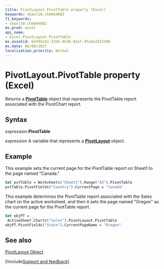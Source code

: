 ```yaml
---
title: PivotLayout.PivotTable property (Excel)
keywords: vbaxl10.chm664082
f1_keywords:
- vbaxl10.chm664082
ms.prod: excel
api_name:
- Excel.PivotLayout.PivotTable
ms.assetid: b4393cb2-33d2-453b-81ef-4fada332539b
ms.date: 06/08/2017
localization_priority: Normal
---
```



# PivotLayout.PivotTable property (Excel)

Returns a  **[PivotTable](Excel.PivotTable.md)** object that represents the PivotTable report associated with the PivotChart report.


## Syntax

_expression_.**PivotTable**

_expression_ A variable that represents a **[PivotLayout](Excel.PivotLayout.md)** object.


## Example

This example sets the current page for the PivotTable report on Sheet1 to the page named "Canada."


```vb
Set pvtTable = Worksheets("Sheet1").Range("A3").PivotTable 
pvtTable.PivotFields("Country").CurrentPage = "Canada"
```

This example determines the PivotTable report associated with the Sales chart on the active worksheet, and then it sets the page named "Oregon" as the current page for the PivotTable report.




```vb
Set objPT = _ 
 ActiveSheet.Charts("Sales").PivotLayout.PivotTable 
objPT.PivotFields("State").CurrentPageName = "Oregon"
```


## See also


[PivotLayout Object](Excel.PivotLayout.md)

[!include[Support and feedback](~/includes/feedback-boilerplate.md)]